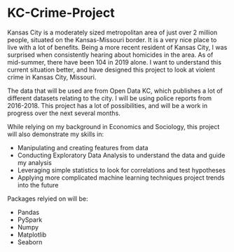 # KC-Crime-Project

Kansas City is a moderately sized metropolitan area of just over 2 million people, situated on the Kansas-Missouri border. It is a very nice place to live with a lot of benefits. Being a more recent resident of Kansas City, I was surprised when consistently hearing about homicides in the area. As of mid-summer, there have been 104 in 2019 alone. I want to understand this current situation better, and have designed this project to look at violent crime in Kansas City, Missouri. 

The data that will be used are from Open Data KC, which publishes a lot of different datasets relating to the city. I will be using police reports from 2016-2018. This project has a lot of possibilities, and will be a work in progress over the next several months. 

While relying on my background in Economics and Sociology, this project will also demonstrate my skills in: 

 - Manipulating and creating features from data
 - Conducting Exploratory Data Analysis to understand the data and guide my analysis
 - Leveraging simple statistics to look for correlations and test hypotheses 
 - Applying more complicated machine learning techniques project trends into the future 

Packages relyied on will be:
 - Pandas
 - PySpark
 - Numpy
 - Matplotlib
 - Seaborn